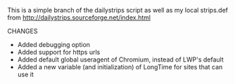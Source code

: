 
This is a simple branch of the dailystrips script as well as my local strips.def
from http://dailystrips.sourceforge.net/index.html

CHANGES
 * Added debugging option
 * Added support for https urls
 * Added default global useragent of Chromium, instead of LWP's default
 * Added a new variable (and initialization) of LongTime for sites that can use it
